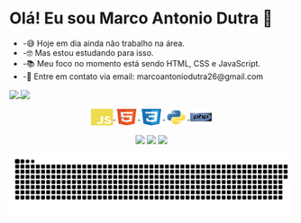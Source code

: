<h1>Olá! Eu sou Marco Antonio Dutra 🖖</h1> <div> <ul> 
  <li>-😅 Hoje em dia ainda não trabalho na área.</li> 
  <li>-🤓 Mas estou estudando para isso.</li> 
  <li>-📚 Meu foco no momento está sendo HTML, CSS e JavaScript.</li> 
  <li>-📩 Entre em contato via email: marcoantoniodutra26@gmail.com</li> </ul> </div> 
  
<div>
  <a href="https://github.com/copy9">
  <img height="180em"   align="center" src="https://github-readme-stats.vercel.app/api?username=copy9&show_icons=true&theme=react&include_all_commits=true&count_private=true"/>
  <img height="180em"  align="center" src="https://github-readme-stats.vercel.app/api/top-langs/?username=COPY9&layout=compact&langs_count=7&theme=react" />

  
 <br>
<div  align="center"> 
  <div style="display: inline_block"><br>
  <img align="center" alt="Rafa-Js" height="30" width="40" src="https://raw.githubusercontent.com/devicons/devicon/master/icons/javascript/javascript-plain.svg">
  <img align="center" alt="HTML" height="30" width="40" src="https://raw.githubusercontent.com/devicons/devicon/master/icons/html5/html5-original.svg">
  <img align="center" alt="CSS" height="30" width="40" src="https://raw.githubusercontent.com/devicons/devicon/master/icons/css3/css3-original.svg">
  <img align="center" alt="Python" height="30" width="40" src="https://raw.githubusercontent.com/devicons/devicon/master/icons/python/python-original.svg">
  <img align="center" alt="PHP" height="30" width="40" src="https://raw.githubusercontent.com/devicons/devicon/master/icons/php/php-original.svg">
 
    
</div>
  <br><a href="https://www.youtube.com/canalmaisinteressante" target="_blank"><img src="https://img.shields.io/badge/-Youtube-%23EA4335?style=for-the-badge&logo=youtube&logoColor=white" target="_blank"></a>
  <a href="https://www.instagram.com/marco.antoniodutra/" target="_blank"><img src="https://img.shields.io/badge/-Instagram-%23E4405F?style=for-the-badge&logo=instagram&logoColor=white" target="_blank"></a>
  <a href="https://www.linkedin.com/in/marco-antonio-dutra/" target="_blank"><img src="https://img.shields.io/badge/-LinkedIn-%230077B5?style=for-the-badge&logo=linkedin&logoColor=white" target="_blank"></a> 
 
  ![Snake animation](https://github.com/copy9/ellen2121/blob/output/github-contribution-grid-snake.svg)
 
</div>
